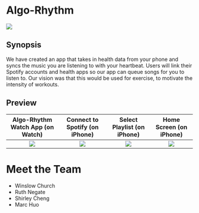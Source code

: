 # Algo-Rhythm

![](https://github.com/StanfordCS194/win2023-team28/blob/main/images/Logo.jpg)

## Synopsis 
We have created an app that takes in health data from your phone and syncs the music you are listening to with your heartbeat. Users will link their Spotify accounts and health apps so our app can queue songs for you to listen to. Our vision was that this would be used for exercise, to motivate the intensity of workouts. 

## Preview
Algo-Rhythm Watch App (on Watch) | Connect to Spotify (on iPhone) | Select Playlist (on iPhone) | Home Screen (on iPhone)
:-------------------------:|:-------------------------: | :-------------------------: | :-------------------------:
![](https://github.com/StanfordCS194/win2023-team28/blob/main/images/watch.PNG) | ![](https://github.com/StanfordCS194/win2023-team28/blob/main/images/home2.PNG) | ![](https://github.com/StanfordCS194/win2023-team28/blob/main/images/home3.PNG) | ![](https://github.com/StanfordCS194/win2023-team28/blob/main/images/home4.PNG)

# Meet the Team
- Winslow Church
- Ruth Negate
- Shirley Cheng
- Marc Huo
